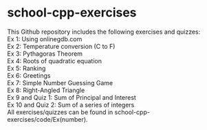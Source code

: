 # school-cpp-exercises
This Github repository includes the following exercises and quizzes:<br/>
Ex 1: Using onlinegdb.com<br/>
Ex 2: Temperature conversion (C to F)<br/>
Ex 3: Pythagoras Theorem<br/>
Ex 4: Roots of quadratic equation<br/>
Ex 5: Ranking<br/>
Ex 6: Greetings<br/>
Ex 7: Simple Number Guessing Game<br/>
Ex 8: Right-Angled Triangle<br/>
Ex 9 and Quiz 1: Sum of Principal and Interest<br/>
Ex 10 and Quiz 2: Sum of a series of integers<br/>
All exercises/quizzes can be found in school-cpp-exercises/code/Ex(number).
